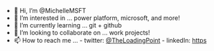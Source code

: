 - 👋 Hi, I’m @MichelleMSFT
- 👀 I’m interested in ... power platform, microsoft, and more!
- 🌱 I’m currently learning ... git + github
- 💞️ I’m looking to collaborate on ... work projects!
- 📫 How to reach me ...
      - twitter: [@TheLoadingPoint](https://twitter.com/theloadingpoint)
      - linkedIn: [https](https://www.linkedin.com/in/theloadingpoint/)

<!---
MichelleMSFT/MichelleMSFT is a ✨ special ✨ repository because its `README.md` (this file) appears on your GitHub profile.
You can click the Preview link to take a look at your changes.
--->
